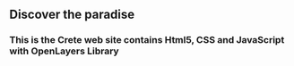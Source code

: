 ## Discover the paradise 

### This is the Crete web site contains Html5, CSS and JavaScript with OpenLayers Library
